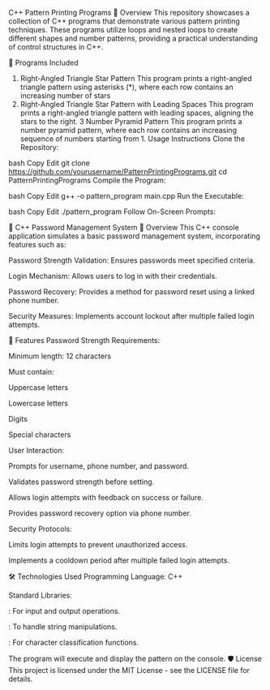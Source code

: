 C++ Pattern Printing Programs
📘 Overview
This repository showcases a collection of C++ programs that demonstrate various pattern printing techniques. These programs utilize loops and nested loops to create different shapes and number patterns, providing a practical understanding of control structures in C++.

🧩 Programs Included
1. Right-Angled Triangle Star Pattern
This program prints a right-angled triangle pattern using asterisks (*), where each row contains an increasing number of stars
2. Right-Angled Triangle Star Pattern with Leading Spaces
This program prints a right-angled triangle pattern with leading spaces, aligning the stars to the right.
3 Number Pyramid Pattern
This program prints a number pyramid pattern, where each row contains an increasing sequence of numbers starting from 1.
 Usage Instructions
Clone the Repository:

bash
Copy
Edit
git clone https://github.com/yourusername/PatternPrintingPrograms.git
cd PatternPrintingPrograms
Compile the Program:

bash
Copy
Edit
g++ -o pattern_program main.cpp
Run the Executable:

bash
Copy
Edit
./pattern_program
Follow On-Screen Prompts:



🔐 C++ Password Management System
📘 Overview
This C++ console application simulates a basic password management system, incorporating features such as:

Password Strength Validation: Ensures passwords meet specified criteria.

Login Mechanism: Allows users to log in with their credentials.

Password Recovery: Provides a method for password reset using a linked phone number.

Security Measures: Implements account lockout after multiple failed login attempts.

🧩 Features
Password Strength Requirements:

Minimum length: 12 characters

Must contain:

Uppercase letters

Lowercase letters

Digits

Special characters

User Interaction:

Prompts for username, phone number, and password.

Validates password strength before setting.

Allows login attempts with feedback on success or failure.

Provides password recovery option via phone number.

Security Protocols:

Limits login attempts to prevent unauthorized access.

Implements a cooldown period after multiple failed login attempts.

🛠️ Technologies Used
Programming Language: C++

Standard Libraries:

<iostream>: For input and output operations.

<string>: To handle string manipulations.

<cctype>: For character classification functions.

The program will execute and display the pattern on the console.
🛡️ License
This project is licensed under the MIT License - see the LICENSE file for details.

